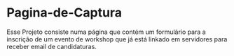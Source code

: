 # Pagina-de-Captura
Esse Projeto consiste numa página que contém um formulário para a inscrição de um
evento de workshop que já está linkado em servidores para receber email
de candidaturas.
